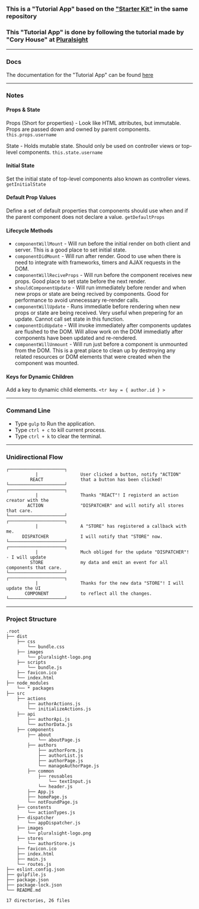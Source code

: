### This is a "Tutorial App" based on the ["Starter Kit"](https://github.com/JonasJsk/React-Flux/tree/master/StarterKit) in the same repository

### This "Tutorial App" is done by following the tutorial made by "Cory House" at [Pluralsight](https://app.pluralsight.com/library/courses/react-flux-building-applications/table-of-contents)

---

### Docs
The documentation for the "Tutorial App" can be found [here](https://docs.senseidev.com/dokumentation/javascript-library/react/react-flux-1/tutorial-app)

---

### Notes

#### Props & State
Props (Short for properties) - Look like HTML attributes, but immutable. Props are passed down and owned by parent components.
`this.props.username`

State - Holds mutable state. Should only be used on controller views or top-level components.
`this.state.username`

#### Initial State
Set the initial state of top-level components also known as controller views.
`getInitialState`

#### Default Prop Values
Define a set of default properties that components should use when and if the parent component does not declare a value.
`getDefaultProps`

#### Lifecycle Methods
* `componentWillMount` - Will run before the initial render on both client and server. This is a good place to set initial state.
* `componentDidMount` - Will run after render. Good to use when there is need to integrate with frameworks, timers and AJAX requests in the DOM.
* `componentWillReciveProps` - Will run before the component receives new props. Good place to set state before the next render.
* `shouldComponentUpdate` - Will run immediately before render and when new props or state are being recived by components. Good for performance to avoid unnecessary re-render calls.
* `componentWillUpdate` - Runs immediatle before rendering when new props or state are being received. Very useful when prepering for an update. Cannot call set state in this function.
* `componentDidUpdate` - Will invoke immediately after components updates are flushed to the DOM. Will allow work on the DOM immediatly after components have been updated and re-rendered.
* `componentWillUnmount` - Will run just before a component is unmounted from the DOM. This is a great place to clean up by destroying any related resources or DOM elements that were created when the component was mounted.

#### Keys for Dynamic Children
Add a key to dynamic child elements.
`<tr key = { author.id } >`

---

### Command Line
* Type `gulp` to Run the application.
* Type `ctrl + c` to kill current process.
* Type `ctrl + k` to clear the terminal.

---

### Unidirectional Flow
	┌─────────────────────┐
               |             	User clicked a button, notify "ACTION" 
             REACT           	that a button has been clicked!
	└─────────────────────┘
	┌─────────────────────┐
               |             	Thanks "REACT"! I registerd an action creator with the
            ACTION          	"DISPATCHER" and will notify all stores that care.          
	└─────────────────────┘
	┌─────────────────────┐
               |             	A "STORE" has registered a callback with me. 
          DISPATCHER        	I will notify that "STORE" now. 
	└─────────────────────┘
	┌─────────────────────┐
               |             	Much obliged for the update "DISPATCHER"! - I will update
        	 STORE           	my data and emit an event for all components that care.
	└─────────────────────┘
	┌─────────────────────┐
               |             	Thanks for the new data "STORE"! I will update the UI
      	   COMPONENT         	to reflect all the changes.
	└─────────────────────┘

---

### Project Structure
	.root
	├── dist
		├── css
			└── bundle.css
		├── images
			└── pluralsight-logo.png
		├── scripts
			└── bundle.js
		├── favicon.ico
		└── index.html
	├── node_modules
		└── * packages
	├── src
		├── actions
			├── authorActions.js
			└── initializeActions.js
		├── api
			├── authorApi.js
			└── authorData.js
		├── components
			├── about
				└── aboutPage.js
			├── authors
				├── authorForm.js
				├── authorList.js
				├── authorPage.js
				└── manageAuthorPage.js
			├── common
				├── reusables
					└── textInput.js
				└── header.js
			├── App.js
			├── homePage.js
			└── notFoundPage.js
		├── constents
			└── actionTypes.js
		├── dispatcher
			└── appDispatcher.js
		├── images
			└── pluralsight-logo.png
		├── stores
			└── authorStore.js
		├── favicon.ico
		├── index.html
		├── main.js
		└── routes.js
	├── eslint.config.json
	├── gulpfile.js
	├── package.json
	├── package-lock.json
	└── README.md
	
	17 directories, 26 files